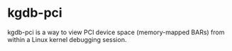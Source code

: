 kgdb-pci
========

kgdb-pci is a way to view PCI device space (memory-mapped BARs) from within a Linux kernel debugging session.